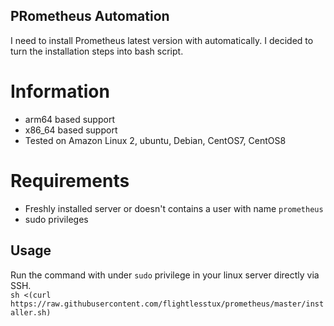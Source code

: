 ## PRometheus Automation
I need to install Prometheus latest version with automatically. I decided to turn the installation steps into bash script. 

# Information
- arm64 based support
- x86_64 based support
- Tested on Amazon Linux 2, ubuntu, Debian, CentOS7, CentOS8

# Requirements
- Freshly installed server or doesn't contains a user with name `prometheus`
- sudo privileges

## Usage
Run the command with under `sudo` privilege in your linux server directly via SSH. \
`sh <(curl https://raw.githubusercontent.com/flightlesstux/prometheus/master/installer.sh)`